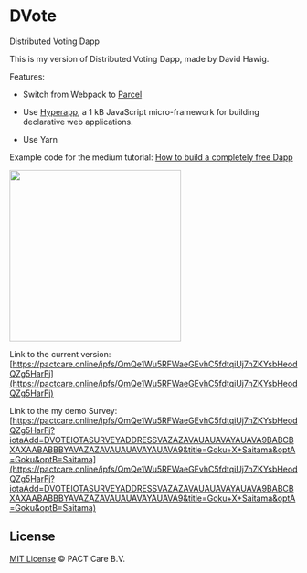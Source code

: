 # DVote

Distributed Voting Dapp

This is my version of Distributed Voting Dapp, made by David Hawig.

Features:

-   Switch from Webpack to [Parcel](https://github.com/parcel-bundler)

-   Use [Hyperapp](https://github.com/jorgebucaran/hyperapp), a 1 kB JavaScript micro-framework for building declarative web applications.

*   Use Yarn

Example code for the medium tutorial: [How to build a completely free Dapp](https://blog.florence.chat/tutorial-how-to-build-a-completely-free-dapp-11a4ddf5959c)

<img src="https://cdn-images-1.medium.com/max/1000/1*Hhk0KDcPRPOgIAzEd2NhBg.png" width="300">

Link to the current version:
[https://pactcare.online/ipfs/QmQe1Wu5RFWaeGEvhC5fdtqiUj7nZKYsbHeodQZg5HarFj](https://pactcare.online/ipfs/QmQe1Wu5RFWaeGEvhC5fdtqiUj7nZKYsbHeodQZg5HarFj)

Link to the my demo Survey:
[https://pactcare.online/ipfs/QmQe1Wu5RFWaeGEvhC5fdtqiUj7nZKYsbHeodQZg5HarFj?iotaAdd=DVOTEIOTASURVEYADDRESSVAZAZAVAUAUAVAYAUAVA9BABCBXAXAABABBBYAVAZAZAVAUAUAVAYAUAVA9&title=Goku+X+Saitama&optA=Goku&optB=Saitama](https://pactcare.online/ipfs/QmQe1Wu5RFWaeGEvhC5fdtqiUj7nZKYsbHeodQZg5HarFj?iotaAdd=DVOTEIOTASURVEYADDRESSVAZAZAVAUAUAVAYAUAVA9BABCBXAXAABABBBYAVAZAZAVAUAUAVAYAUAVA9&title=Goku+X+Saitama&optA=Goku&optB=Saitama)

## License

[MIT License](https://github.com/PACTCare/DVote/blob/master/LICENSE) © PACT Care B.V.
